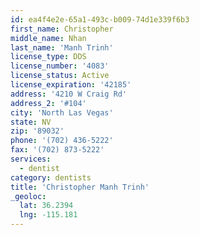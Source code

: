 ```yaml
---
id: ea4f4e2e-65a1-493c-b009-74d1e339f6b3
first_name: Christopher
middle_name: Nhan
last_name: 'Manh Trinh'
license_type: DDS
license_number: '4083'
license_status: Active
license_expiration: '42185'
address: '4210 W Craig Rd'
address_2: '#104'
city: 'North Las Vegas'
state: NV
zip: '89032'
phone: '(702) 436-5222'
fax: '(702) 873-5222'
services:
  - dentist
category: dentists
title: 'Christopher Manh Trinh'
_geoloc:
  lat: 36.2394
  lng: -115.181
---
```


